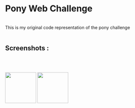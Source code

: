 # Pony Web Challenge
<br/>
This is my original code representation of the pony challenge
<br/>
<br/>
<h2>Screenshots :</h2> 
<br />
<br />
<p float="left">
  <img src="https://i.imgur.com/DJzoyEU.png" width=100>
  <img src="https://i.imgur.com/RoyG3GR.png" width=100>
</p>
